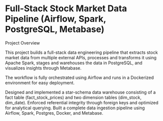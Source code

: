 # Full-Stack Stock Market Data Pipeline (Airflow, Spark, PostgreSQL, Metabase)

Project Overview

This project builds a full-stack data engineering pipeline that extracts stock market data from multiple external APIs, processes and transforms it using Apache Spark, stages and warehouses the data in PostgreSQL, and visualizes insights through Metabase.

The workflow is fully orchestrated using Airflow and runs in a Dockerized environment for easy deployment.

Designed and implemented a star-schema data warehouse consisting of a fact table (fact_stock_prices) and two dimension tables (dim_stock, dim_date). Enforced referential integrity through foreign keys and optimized for analytical querying. Built a complete data ingestion pipeline using Airflow, Spark, Postgres, Docker, and Metabase.
